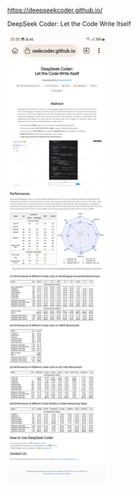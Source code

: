 https://deepseekcoder.github.io/

DeepSeek Coder:
Let the Code Write Itself


![](../_asset/Screenshot_20240201_213214_Kiwi%20Browser.jpg)